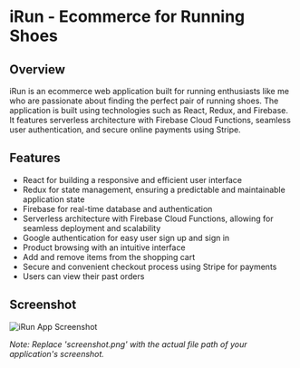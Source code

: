 # iRun - Ecommerce for Running Shoes

## Overview
iRun is an ecommerce web application built for running enthusiasts like me who are passionate about finding the perfect pair of running shoes. The application is built using technologies such as React, Redux, and Firebase. It features serverless architecture with Firebase Cloud Functions, seamless user authentication, and secure online payments using Stripe.

## Features
- React for building a responsive and efficient user interface
- Redux for state management, ensuring a predictable and maintainable application state
- Firebase for real-time database and authentication
- Serverless architecture with Firebase Cloud Functions, allowing for seamless deployment and scalability
- Google authentication for easy user sign up and sign in
- Product browsing with an intuitive interface
- Add and remove items from the shopping cart
- Secure and convenient checkout process using Stripe for payments
- Users can view their past orders

## Screenshot
![iRun App Screenshot](./iRun.png.png)

*Note: Replace 'screenshot.png' with the actual file path of your application's screenshot.*
